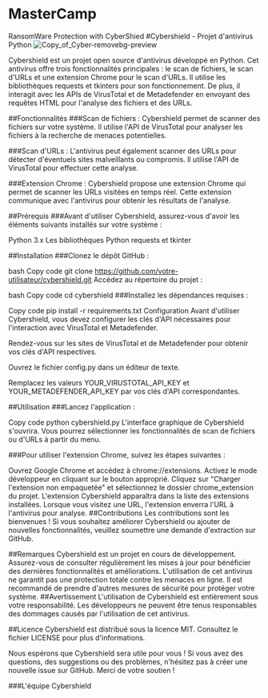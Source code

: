 # MasterCamp

RansomWare Protection with CyberShied
#Cybershield - Projet d'antivirus Python
![Copy_of_Cyber-removebg-preview](https://github.com/WeeklyTheFirst/MasterCamp/assets/94228552/948264cc-9bb3-4829-ac2c-4df045fa53ff)


Cybershield est un projet open source d'antivirus développé en Python. Cet antivirus offre trois fonctionnalités principales : le scan de fichiers, le scan d'URLs et une extension Chrome pour le scan d'URLs. Il utilise les bibliothèques requests et tkinters pour son fonctionnement. De plus, il interagit avec les APIs de VirusTotal et de Metadefender en envoyant des requêtes HTML pour l'analyse des fichiers et des URLs.

##Fonctionnalités
###Scan de fichiers : Cybershield permet de scanner des fichiers sur votre système. Il utilise l'API de VirusTotal pour analyser les fichiers à la recherche de menaces potentielles.

###Scan d'URLs : L'antivirus peut également scanner des URLs pour détecter d'éventuels sites malveillants ou compromis. Il utilise l'API de VirusTotal pour effectuer cette analyse.

###Extension Chrome : Cybershield propose une extension Chrome qui permet de scanner les URLs visitées en temps réel. Cette extension communique avec l'antivirus pour obtenir les résultats de l'analyse.

##Prérequis
###Avant d'utiliser Cybershield, assurez-vous d'avoir les éléments suivants installés sur votre système :

Python 3.x
Les bibliothèques Python requests et tkinter

##Installation
###Clonez le dépôt GitHub :

bash
Copy code
git clone https://github.com/votre-utilisateur/cybershield.git
Accédez au répertoire du projet :

bash
Copy code
cd cybershield
###Installez les dépendances requises :

Copy code
pip install -r requirements.txt
Configuration
Avant d'utiliser Cybershield, vous devez configurer les clés d'API nécessaires pour l'interaction avec VirusTotal et Metadefender.

Rendez-vous sur les sites de VirusTotal et de Metadefender pour obtenir vos clés d'API respectives.

Ouvrez le fichier config.py dans un éditeur de texte.

Remplacez les valeurs YOUR_VIRUSTOTAL_API_KEY et YOUR_METADEFENDER_API_KEY par vos clés d'API correspondantes.

##Utilisation
###Lancez l'application :

Copy code
python cybershield.py
L'interface graphique de Cybershield s'ouvrira. Vous pourrez sélectionner les fonctionnalités de scan de fichiers ou d'URLs à partir du menu.

###Pour utiliser l'extension Chrome, suivez les étapes suivantes :

Ouvrez Google Chrome et accédez à chrome://extensions.
Activez le mode développeur en cliquant sur le bouton approprié.
Cliquez sur "Charger l'extension non empaquetée" et sélectionnez le dossier chrome_extension du projet.
L'extension Cybershield apparaîtra dans la liste des extensions installées.
Lorsque vous visitez une URL, l'extension enverra l'URL à l'antivirus pour analyse.
##Contributions
Les contributions sont les bienvenues ! Si vous souhaitez améliorer Cybershield ou ajouter de nouvelles fonctionnalités, veuillez soumettre une demande d'extraction sur GitHub.

##Remarques
Cybershield est un projet en cours de développement. Assurez-vous de consulter régulièrement les mises à jour pour bénéficier des dernières fonctionnalités et améliorations.
L'utilisation de cet antivirus ne garantit pas une protection totale contre les menaces en ligne. Il est recommandé de prendre d'autres mesures de sécurité pour protéger votre système.
##Avertissement
L'utilisation de Cybershield est entièrement sous votre responsabilité. Les développeurs ne peuvent être tenus responsables des dommages causés par l'utilisation de cet antivirus.

##Licence
Cybershield est distribué sous la licence MIT. Consultez le fichier LICENSE pour plus d'informations.

Nous espérons que Cybershield sera utile pour vous ! Si vous avez des questions, des suggestions ou des problèmes, n'hésitez pas à créer une nouvelle issue sur GitHub. Merci de votre soutien !

###L'équipe Cybershield

